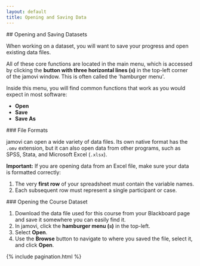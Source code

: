 ```yaml
---
layout: default
title: Opening and Saving Data
---
```


<div class="explanation" markdown="1">
## Opening and Saving Datasets

When working on a dataset, you will want to save your progress and open existing data files.

All of these core functions are located in the main menu, which is accessed by clicking the **button with three horizontal lines (`≡`)** in the top-left corner of the jamovi window. This is often called the 'hamburger menu'.

Inside this menu, you will find common functions that work as you would expect in most software:
*   **Open**
*   **Save**
*   **Save As**
</div>

<div class="explanation" markdown="1">
### File Formats

jamovi can open a wide variety of data files. Its own native format has the `.omv` extension, but it can also open data from other programs, such as SPSS, Stata, and Microsoft Excel (`.xlsx`).

**Important:** If you are opening data from an Excel file, make sure your data is formatted correctly:
1.  The very **first row** of your spreadsheet must contain the variable names.
2.  Each subsequent row must represent a single participant or case.
</div>

<div class="instructions" markdown="1">
### Opening the Course Dataset

1.  Download the data file used for this course from your Blackboard page and save it somewhere you can easily find it.
2.  In jamovi, click the **hamburger menu (`≡`)** in the top-left.
3.  Select **Open**.
4.  Use the **Browse** button to navigate to where you saved the file, select it, and click **Open**.
</div>

<!-- This automatically adds the "Previous" and "Next" navigation buttons -->
{% include pagination.html %}
